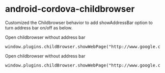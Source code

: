 android-cordova-childbrowser
================

Customized the Childbrowser behavior to add showAddressBar option to turn address bar on/off as below.

Open childbrowser without address bar

<pre>
window.plugins.childBrowser.showWebPage("http://www.google.com", { showLocationBar: true, showAddressBar: true });
</pre>

Open childbrowser without address bar

<pre>
window.plugins.childBrowser.showWebPage("http://www.google.com", { showLocationBar: true, showAddressBar: false });
</pre>